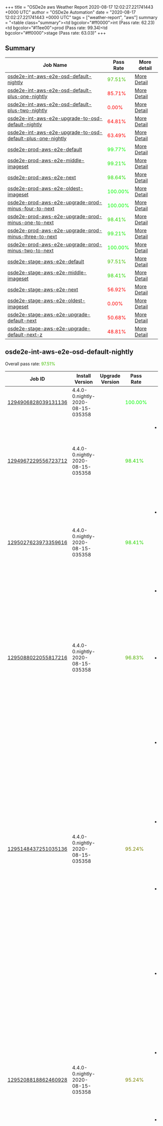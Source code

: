 +++
title = "OSDe2e aws Weather Report 2020-08-17 12:02:27.221741443 +0000 UTC"
author = "OSDe2e Automation"
date = "2020-08-17 12:02:27.221741443 +0000 UTC"
tags = ["weather-report", "aws"]
summary = "<table class=\"summary\"><tr><td bgcolor=\"#ff0000\"></td><td>int (Pass rate: 62.23)</td></tr><tr><td bgcolor=\"#11ee00\"></td><td>prod (Pass rate: 99.34)</td></tr><tr><td bgcolor=\"#ff0000\"></td><td>stage (Pass rate: 63.03)</td></tr></table>"
+++
## Summary

| Job Name | Pass Rate | More detail |
|----------|-----------|-------------|
|[osde2e-int-aws-e2e-osd-default-nightly](https://prow.svc.ci.openshift.org/?job=osde2e-int-aws-e2e-osd-default-nightly)| <span style="color:#40bf00;">97.51%</span>|[More Detail](#osde2e-int-aws-e2e-osd-default-nightly)|
|[osde2e-int-aws-e2e-osd-default-plus-one-nightly](https://prow.svc.ci.openshift.org/?job=osde2e-int-aws-e2e-osd-default-plus-one-nightly)| <span style="color:#ff0000;">85.71%</span>|[More Detail](#osde2e-int-aws-e2e-osd-default-plus-one-nightly)|
|[osde2e-int-aws-e2e-osd-default-plus-two-nightly](https://prow.svc.ci.openshift.org/?job=osde2e-int-aws-e2e-osd-default-plus-two-nightly)| <span style="color:#ff0000;">0.00%</span>|[More Detail](#osde2e-int-aws-e2e-osd-default-plus-two-nightly)|
|[osde2e-int-aws-e2e-upgrade-to-osd-default-nightly](https://prow.svc.ci.openshift.org/?job=osde2e-int-aws-e2e-upgrade-to-osd-default-nightly)| <span style="color:#ff0000;">64.81%</span>|[More Detail](#osde2e-int-aws-e2e-upgrade-to-osd-default-nightly)|
|[osde2e-int-aws-e2e-upgrade-to-osd-default-plus-one-nightly](https://prow.svc.ci.openshift.org/?job=osde2e-int-aws-e2e-upgrade-to-osd-default-plus-one-nightly)| <span style="color:#ff0000;">63.49%</span>|[More Detail](#osde2e-int-aws-e2e-upgrade-to-osd-default-plus-one-nightly)|
|[osde2e-prod-aws-e2e-default](https://prow.svc.ci.openshift.org/?job=osde2e-prod-aws-e2e-default)| <span style="color:#06f900;">99.77%</span>|[More Detail](#osde2e-prod-aws-e2e-default)|
|[osde2e-prod-aws-e2e-middle-imageset](https://prow.svc.ci.openshift.org/?job=osde2e-prod-aws-e2e-middle-imageset)| <span style="color:#15ea00;">99.21%</span>|[More Detail](#osde2e-prod-aws-e2e-middle-imageset)|
|[osde2e-prod-aws-e2e-next](https://prow.svc.ci.openshift.org/?job=osde2e-prod-aws-e2e-next)| <span style="color:#23dc00;">98.64%</span>|[More Detail](#osde2e-prod-aws-e2e-next)|
|[osde2e-prod-aws-e2e-oldest-imageset](https://prow.svc.ci.openshift.org/?job=osde2e-prod-aws-e2e-oldest-imageset)| <span style="color:#01fe00;">100.00%</span>|[More Detail](#osde2e-prod-aws-e2e-oldest-imageset)|
|[osde2e-prod-aws-e2e-upgrade-prod-minus-four-to-next](https://prow.svc.ci.openshift.org/?job=osde2e-prod-aws-e2e-upgrade-prod-minus-four-to-next)| <span style="color:#01fe00;">100.00%</span>|[More Detail](#osde2e-prod-aws-e2e-upgrade-prod-minus-four-to-next)|
|[osde2e-prod-aws-e2e-upgrade-prod-minus-one-to-next](https://prow.svc.ci.openshift.org/?job=osde2e-prod-aws-e2e-upgrade-prod-minus-one-to-next)| <span style="color:#29d600;">98.41%</span>|[More Detail](#osde2e-prod-aws-e2e-upgrade-prod-minus-one-to-next)|
|[osde2e-prod-aws-e2e-upgrade-prod-minus-three-to-next](https://prow.svc.ci.openshift.org/?job=osde2e-prod-aws-e2e-upgrade-prod-minus-three-to-next)| <span style="color:#15ea00;">99.21%</span>|[More Detail](#osde2e-prod-aws-e2e-upgrade-prod-minus-three-to-next)|
|[osde2e-prod-aws-e2e-upgrade-prod-minus-two-to-next](https://prow.svc.ci.openshift.org/?job=osde2e-prod-aws-e2e-upgrade-prod-minus-two-to-next)| <span style="color:#01fe00;">100.00%</span>|[More Detail](#osde2e-prod-aws-e2e-upgrade-prod-minus-two-to-next)|
|[osde2e-stage-aws-e2e-default](https://prow.svc.ci.openshift.org/?job=osde2e-stage-aws-e2e-default)| <span style="color:#40bf00;">97.51%</span>|[More Detail](#osde2e-stage-aws-e2e-default)|
|[osde2e-stage-aws-e2e-middle-imageset](https://prow.svc.ci.openshift.org/?job=osde2e-stage-aws-e2e-middle-imageset)| <span style="color:#29d600;">98.41%</span>|[More Detail](#osde2e-stage-aws-e2e-middle-imageset)|
|[osde2e-stage-aws-e2e-next](https://prow.svc.ci.openshift.org/?job=osde2e-stage-aws-e2e-next)| <span style="color:#ff0000;">56.92%</span>|[More Detail](#osde2e-stage-aws-e2e-next)|
|[osde2e-stage-aws-e2e-oldest-imageset](https://prow.svc.ci.openshift.org/?job=osde2e-stage-aws-e2e-oldest-imageset)| <span style="color:#ff0000;">0.00%</span>|[More Detail](#osde2e-stage-aws-e2e-oldest-imageset)|
|[osde2e-stage-aws-e2e-upgrade-default-next](https://prow.svc.ci.openshift.org/?job=osde2e-stage-aws-e2e-upgrade-default-next)| <span style="color:#ff0000;">50.68%</span>|[More Detail](#osde2e-stage-aws-e2e-upgrade-default-next)|
|[osde2e-stage-aws-e2e-upgrade-default-next-z](https://prow.svc.ci.openshift.org/?job=osde2e-stage-aws-e2e-upgrade-default-next-z)| <span style="color:#ff0000;">48.81%</span>|[More Detail](#osde2e-stage-aws-e2e-upgrade-default-next-z)|



## osde2e-int-aws-e2e-osd-default-nightly

Overall pass rate: <span style="color:#40bf00;">97.51%</span>

| Job ID | Install Version | Upgrade Version | Pass Rate | Failures |
|--------|-----------------|-----------------|-----------|----------|
[1294906828039131136](https://prow.ci.openshift.org/view/gs/origin-ci-test/logs/osde2e-int-aws-e2e-osd-default-nightly/1294906828039131136) | 4.4.0-0.nightly-2020-08-15-035358 |  | <span style="color:#01fe00;">100.00%</span>|
[1294967229556723712](https://prow.ci.openshift.org/view/gs/origin-ci-test/logs/osde2e-int-aws-e2e-osd-default-nightly/1294967229556723712) | 4.4.0-0.nightly-2020-08-15-035358 |  | <span style="color:#29d600;">98.41%</span>|<ul><li>[install] [Suite: operators] [OSD] Splunk Forwarder Operator Operator Upgrade should upgrade from the replaced version</li></ul>
[1295027623973359616](https://prow.ci.openshift.org/view/gs/origin-ci-test/logs/osde2e-int-aws-e2e-osd-default-nightly/1295027623973359616) | 4.4.0-0.nightly-2020-08-15-035358 |  | <span style="color:#29d600;">98.41%</span>|<ul><li>[install] [Suite: operators] [OSD] RBAC Operator Operator Upgrade should upgrade from the replaced version</li></ul>
[1295088022055817216](https://prow.ci.openshift.org/view/gs/origin-ci-test/logs/osde2e-int-aws-e2e-osd-default-nightly/1295088022055817216) | 4.4.0-0.nightly-2020-08-15-035358 |  | <span style="color:#51ae00;">96.83%</span>|<ul><li>[install] [Suite: operators] [OSD] RBAC Operator Operator Upgrade should upgrade from the replaced version</li><li>[install] [Suite: operators] [OSD] Splunk Forwarder Operator Operator Upgrade should upgrade from the replaced version</li></ul>
[1295148437251035136](https://prow.ci.openshift.org/view/gs/origin-ci-test/logs/osde2e-int-aws-e2e-osd-default-nightly/1295148437251035136) | 4.4.0-0.nightly-2020-08-15-035358 |  | <span style="color:#7a8500;">95.24%</span>|<ul><li>[install] [Suite: operators] [OSD] Configure AlertManager Operator Operator Upgrade should upgrade from the replaced version</li><li>[install] [Suite: operators] [OSD] RBAC Operator Operator Upgrade should upgrade from the replaced version</li><li>[install] [Suite: operators] [OSD] Splunk Forwarder Operator Operator Upgrade should upgrade from the replaced version</li></ul>
[1295208818862460928](https://prow.ci.openshift.org/view/gs/origin-ci-test/logs/osde2e-int-aws-e2e-osd-default-nightly/1295208818862460928) | 4.4.0-0.nightly-2020-08-15-035358 |  | <span style="color:#7a8500;">95.24%</span>|<ul><li>[install] [Suite: operators] [OSD] Configure AlertManager Operator Operator Upgrade should upgrade from the replaced version</li><li>[install] [Suite: operators] [OSD] RBAC Operator Operator Upgrade should upgrade from the replaced version</li><li>[install] [Suite: operators] [OSD] Splunk Forwarder Operator Operator Upgrade should upgrade from the replaced version</li></ul>
[1295269219574747136](https://prow.ci.openshift.org/view/gs/origin-ci-test/logs/osde2e-int-aws-e2e-osd-default-nightly/1295269219574747136) | 4.4.0-0.nightly-2020-08-15-035358 |  | <span style="color:#29d600;">98.41%</span>|<ul><li>[install] [Suite: operators] [OSD] Splunk Forwarder Operator Operator Upgrade should upgrade from the replaced version</li></ul>



## osde2e-int-aws-e2e-osd-default-plus-one-nightly

Overall pass rate: <span style="color:#ff0000;">85.71%</span>

| Job ID | Install Version | Upgrade Version | Pass Rate | Failures |
|--------|-----------------|-----------------|-----------|----------|
[1295269220099035136](https://prow.ci.openshift.org/view/gs/origin-ci-test/logs/osde2e-int-aws-e2e-osd-default-plus-one-nightly/1295269220099035136) | 4.5.0-0.nightly-2020-08-15-052753 |  | <span style="color:#01fe00;">100.00%</span>|
[1294906829440028672](https://prow.ci.openshift.org/view/gs/origin-ci-test/logs/osde2e-int-aws-e2e-osd-default-plus-one-nightly/1294906829440028672) | 4.5.0-0.nightly-2020-08-15-052753 |  | <span style="color:#01fe00;">100.00%</span>|
[1294967231247028224](https://prow.ci.openshift.org/view/gs/origin-ci-test/logs/osde2e-int-aws-e2e-osd-default-plus-one-nightly/1294967231247028224) | 4.5.0-0.nightly-2020-08-15-052753 |  | <span style="color:#01fe00;">100.00%</span>|
[1295027624598310912](https://prow.ci.openshift.org/view/gs/origin-ci-test/logs/osde2e-int-aws-e2e-osd-default-plus-one-nightly/1295027624598310912) | 4.5.0-0.nightly-2020-08-15-052753 |  | <span style="color:#01fe00;">100.00%</span>|
[1295088022118731776](https://prow.ci.openshift.org/view/gs/origin-ci-test/logs/osde2e-int-aws-e2e-osd-default-plus-one-nightly/1295088022118731776) | 4.5.0-0.nightly-2020-08-15-052753 |  | <span style="color:#01fe00;">100.00%</span>|
[1295148438932951040](https://prow.ci.openshift.org/view/gs/origin-ci-test/logs/osde2e-int-aws-e2e-osd-default-plus-one-nightly/1295148438932951040) | 4.5.0-0.nightly-2020-08-15-052753 |  | <span style="color:#01fe00;">100.00%</span>|
[1295208818908598272](https://prow.ci.openshift.org/view/gs/origin-ci-test/logs/osde2e-int-aws-e2e-osd-default-plus-one-nightly/1295208818908598272) | 4.5.0-0.nightly-2020-08-15-052753 |  | <span style="color:#ff0000;">0.00%</span>|<ul><li>[install] BeforeSuite</li></ul>



## osde2e-int-aws-e2e-osd-default-plus-two-nightly

Overall pass rate: <span style="color:#ff0000;">0.00%</span>

| Job ID | Install Version | Upgrade Version | Pass Rate | Failures |
|--------|-----------------|-----------------|-----------|----------|
[1295027626250866688](https://prow.ci.openshift.org/view/gs/origin-ci-test/logs/osde2e-int-aws-e2e-osd-default-plus-two-nightly/1295027626250866688) | 4.6.0-0.nightly-2020-08-16-072105 |  | <span style="color:#ff0000;">0.00%</span>|<ul><li>[install] BeforeSuite</li></ul>
[1295088022164869120](https://prow.ci.openshift.org/view/gs/origin-ci-test/logs/osde2e-int-aws-e2e-osd-default-plus-two-nightly/1295088022164869120) | 4.6.0-0.nightly-2020-08-16-072105 |  | <span style="color:#ff0000;">0.00%</span>|<ul><li>[install] BeforeSuite</li></ul>
[1295148440606478336](https://prow.ci.openshift.org/view/gs/origin-ci-test/logs/osde2e-int-aws-e2e-osd-default-plus-two-nightly/1295148440606478336) | 4.6.0-0.nightly-2020-08-16-072105 |  | <span style="color:#ff0000;">0.00%</span>|<ul><li>[install] BeforeSuite</li></ul>
[1295208818967318528](https://prow.ci.openshift.org/view/gs/origin-ci-test/logs/osde2e-int-aws-e2e-osd-default-plus-two-nightly/1295208818967318528) | 4.6.0-0.nightly-2020-08-16-072105 |  | <span style="color:#ff0000;">0.00%</span>|<ul><li>[install] BeforeSuite</li></ul>
[1295269221776756736](https://prow.ci.openshift.org/view/gs/origin-ci-test/logs/osde2e-int-aws-e2e-osd-default-plus-two-nightly/1295269221776756736) | 4.6.0-0.nightly-2020-08-16-072105 |  | <span style="color:#ff0000;">0.00%</span>|<ul><li>[install] BeforeSuite</li></ul>
[1294906831117750272](https://prow.ci.openshift.org/view/gs/origin-ci-test/logs/osde2e-int-aws-e2e-osd-default-plus-two-nightly/1294906831117750272) | 4.6.0-0.nightly-2020-08-15-194047 |  | <span style="color:#ff0000;">0.00%</span>|<ul><li>[install] BeforeSuite</li></ul>
[1294967232916361216](https://prow.ci.openshift.org/view/gs/origin-ci-test/logs/osde2e-int-aws-e2e-osd-default-plus-two-nightly/1294967232916361216) | 4.6.0-0.nightly-2020-08-16-072105 |  | <span style="color:#ff0000;">0.00%</span>|<ul><li>[install] BeforeSuite</li></ul>



## osde2e-int-aws-e2e-upgrade-to-osd-default-nightly

Overall pass rate: <span style="color:#ff0000;">64.81%</span>

| Job ID | Install Version | Upgrade Version | Pass Rate | Failures |
|--------|-----------------|-----------------|-----------|----------|
[1295148438089895936](https://prow.ci.openshift.org/view/gs/origin-ci-test/logs/osde2e-int-aws-e2e-upgrade-to-osd-default-nightly/1295148438089895936) | 4.4.11 | 4.4.0-0.nightly-2020-08-15-035358 | <span style="color:#ff0000;">48.41%</span>|<ul><li>[Log Metrics] host-dns-lookup</li><li>[install] [Suite: e2e] Routes should be functioning for Console</li><li>[install] [Suite: e2e] Routes should be functioning for oauth</li><li>[Log Metrics] host-dns-lookup</li><li>[upgrade] BeforeSuite</li></ul>
[1295208818883432448](https://prow.ci.openshift.org/view/gs/origin-ci-test/logs/osde2e-int-aws-e2e-upgrade-to-osd-default-nightly/1295208818883432448) | 4.4.11 | 4.4.0-0.nightly-2020-08-15-035358 | <span style="color:#ff0000;">48.41%</span>|<ul><li>[install] [Suite: operators] [OSD] RBAC Operator Operator Upgrade should upgrade from the replaced version</li><li>[install] [Suite: operators] [OSD] Splunk Forwarder Operator Operator Upgrade should upgrade from the replaced version</li><li>[upgrade] BeforeSuite</li></ul>
[1295269219599912960](https://prow.ci.openshift.org/view/gs/origin-ci-test/logs/osde2e-int-aws-e2e-upgrade-to-osd-default-nightly/1295269219599912960) | 4.4.11 | 4.4.0-0.nightly-2020-08-15-035358 | <span style="color:#ff0000;">46.83%</span>|<ul><li>[install] [Suite: e2e] ImageStreams should exist in the cluster</li><li>[install] [Suite: operators] [OSD] Configure AlertManager Operator Operator Upgrade should upgrade from the replaced version</li><li>[install] [Suite: operators] [OSD] RBAC Operator Operator Upgrade should upgrade from the replaced version</li><li>[install] [Suite: operators] [OSD] Splunk Forwarder Operator Operator Upgrade should upgrade from the replaced version</li><li>[upgrade] BeforeSuite</li></ul>
[1294906828592779264](https://prow.ci.openshift.org/view/gs/origin-ci-test/logs/osde2e-int-aws-e2e-upgrade-to-osd-default-nightly/1294906828592779264) | 4.4.11 | 4.4.0-0.nightly-2020-08-15-035358 | <span style="color:#ff0000;">48.41%</span>|<ul><li>[install] [Suite: operators] [OSD] RBAC Operator Operator Upgrade should upgrade from the replaced version</li><li>[install] [Suite: operators] [OSD] Splunk Forwarder Operator Operator Upgrade should upgrade from the replaced version</li><li>[upgrade] BeforeSuite</li></ul>
[1295027623998525440](https://prow.ci.openshift.org/view/gs/origin-ci-test/logs/osde2e-int-aws-e2e-upgrade-to-osd-default-nightly/1295027623998525440) | 4.4.11 | 4.4.0-0.nightly-2020-08-15-035358 | <span style="color:#15ea00;">99.21%</span>|<ul><li>[upgrade] [Suite: operators] [OSD] Splunk Forwarder Operator Operator Upgrade should upgrade from the replaced version</li></ul>
[1295088022080983040](https://prow.ci.openshift.org/view/gs/origin-ci-test/logs/osde2e-int-aws-e2e-upgrade-to-osd-default-nightly/1295088022080983040) | 4.4.11 | 4.4.0-0.nightly-2020-08-15-035358 | <span style="color:#3dc200;">97.62%</span>|<ul><li>[upgrade] [Suite: operators] [OSD] Configure AlertManager Operator Operator Upgrade should upgrade from the replaced version</li><li>[upgrade] [Suite: operators] [OSD] RBAC Operator Operator Upgrade should upgrade from the replaced version</li><li>[upgrade] [Suite: operators] [OSD] Splunk Forwarder Operator Operator Upgrade should upgrade from the replaced version</li></ul>



## osde2e-int-aws-e2e-upgrade-to-osd-default-plus-one-nightly

Overall pass rate: <span style="color:#ff0000;">63.49%</span>

| Job ID | Install Version | Upgrade Version | Pass Rate | Failures |
|--------|-----------------|-----------------|-----------|----------|
[1295088022139703296](https://prow.ci.openshift.org/view/gs/origin-ci-test/logs/osde2e-int-aws-e2e-upgrade-to-osd-default-plus-one-nightly/1295088022139703296) | 4.4.11 | 4.5.0-0.nightly-2020-08-15-052753 | <span style="color:#ff0000;">48.41%</span>|<ul><li>[install] [Suite: operators] [OSD] RBAC Operator Operator Upgrade should upgrade from the replaced version</li><li>[install] [Suite: operators] [OSD] Splunk Forwarder Operator Operator Upgrade should upgrade from the replaced version</li><li>[upgrade] BeforeSuite</li></ul>
[1295148439767617536](https://prow.ci.openshift.org/view/gs/origin-ci-test/logs/osde2e-int-aws-e2e-upgrade-to-osd-default-plus-one-nightly/1295148439767617536) | 4.4.11 | 4.5.0-0.nightly-2020-08-15-052753 | <span style="color:#ff0000;">49.21%</span>|<ul><li>[install] [Suite: operators] [OSD] Configure AlertManager Operator Operator Upgrade should upgrade from the replaced version</li><li>[upgrade] BeforeSuite</li></ul>
[1295208818937958400](https://prow.ci.openshift.org/view/gs/origin-ci-test/logs/osde2e-int-aws-e2e-upgrade-to-osd-default-plus-one-nightly/1295208818937958400) | 4.4.11 | 4.5.0-0.nightly-2020-08-15-052753 | <span style="color:#01fe00;">100.00%</span>|
[1295269220937895936](https://prow.ci.openshift.org/view/gs/origin-ci-test/logs/osde2e-int-aws-e2e-upgrade-to-osd-default-plus-one-nightly/1295269220937895936) | 4.4.11 | 4.5.0-0.nightly-2020-08-15-052753 | <span style="color:#ff0000;">49.21%</span>|<ul><li>[install] [Suite: operators] [OSD] Splunk Forwarder Operator Operator Upgrade should upgrade from the replaced version</li><li>[upgrade] BeforeSuite</li></ul>
[1294906830278889472](https://prow.ci.openshift.org/view/gs/origin-ci-test/logs/osde2e-int-aws-e2e-upgrade-to-osd-default-plus-one-nightly/1294906830278889472) | 4.4.11 | 4.5.0-0.nightly-2020-08-15-052753 | <span style="color:#ff0000;">48.41%</span>|<ul><li>[install] [Suite: e2e] Cluster state should have no alerts</li><li>[install] [Suite: operators] [OSD] Splunk Forwarder Operator Operator Upgrade should upgrade from the replaced version</li><li>[upgrade] BeforeSuite</li></ul>
[1294967232077500416](https://prow.ci.openshift.org/view/gs/origin-ci-test/logs/osde2e-int-aws-e2e-upgrade-to-osd-default-plus-one-nightly/1294967232077500416) | 4.4.11 | 4.5.0-0.nightly-2020-08-15-052753 | <span style="color:#01fe00;">100.00%</span>|
[1295027625412005888](https://prow.ci.openshift.org/view/gs/origin-ci-test/logs/osde2e-int-aws-e2e-upgrade-to-osd-default-plus-one-nightly/1295027625412005888) | 4.4.11 | 4.5.0-0.nightly-2020-08-15-052753 | <span style="color:#ff0000;">49.21%</span>|<ul><li>[install] [Suite: operators] [OSD] Splunk Forwarder Operator Operator Upgrade should upgrade from the replaced version</li><li>[upgrade] BeforeSuite</li></ul>



## osde2e-prod-aws-e2e-default

Overall pass rate: <span style="color:#06f900;">99.77%</span>

| Job ID | Install Version | Upgrade Version | Pass Rate | Failures |
|--------|-----------------|-----------------|-----------|----------|
[1294967233755222016](https://prow.ci.openshift.org/view/gs/origin-ci-test/logs/osde2e-prod-aws-e2e-default/1294967233755222016) | 4.4.11 |  | <span style="color:#01fe00;">100.00%</span>|
[1295027627085533184](https://prow.ci.openshift.org/view/gs/origin-ci-test/logs/osde2e-prod-aws-e2e-default/1295027627085533184) | 4.4.11 |  | <span style="color:#01fe00;">100.00%</span>|
[1295088022185840640](https://prow.ci.openshift.org/view/gs/origin-ci-test/logs/osde2e-prod-aws-e2e-default/1295088022185840640) | 4.4.11 |  | <span style="color:#01fe00;">100.00%</span>|
[1295148441449533440](https://prow.ci.openshift.org/view/gs/origin-ci-test/logs/osde2e-prod-aws-e2e-default/1295148441449533440) | 4.4.11 |  | <span style="color:#01fe00;">100.00%</span>|
[1295208818992484352](https://prow.ci.openshift.org/view/gs/origin-ci-test/logs/osde2e-prod-aws-e2e-default/1295208818992484352) | 4.4.11 |  | <span style="color:#01fe00;">100.00%</span>|
[1295269223450284032](https://prow.ci.openshift.org/view/gs/origin-ci-test/logs/osde2e-prod-aws-e2e-default/1295269223450284032) | 4.4.11 |  | <span style="color:#01fe00;">100.00%</span>|
[1294906833613361152](https://prow.ci.openshift.org/view/gs/origin-ci-test/logs/osde2e-prod-aws-e2e-default/1294906833613361152) | 4.4.11 |  | <span style="color:#29d600;">98.41%</span>|<ul><li>[install] [Suite: e2e] Pods should be Running or Succeeded</li></ul>



## osde2e-prod-aws-e2e-middle-imageset

Overall pass rate: <span style="color:#15ea00;">99.21%</span>

| Job ID | Install Version | Upgrade Version | Pass Rate | Failures |
|--------|-----------------|-----------------|-----------|----------|
[1294604845180784640](https://prow.ci.openshift.org/view/gs/origin-ci-test/logs/osde2e-prod-aws-e2e-middle-imageset/1294604845180784640) | 4.3.19 |  | <span style="color:#29d600;">98.41%</span>|<ul><li>[install] [Suite: e2e] Cluster state should have no alerts</li></ul>
[1294967235424555008](https://prow.ci.openshift.org/view/gs/origin-ci-test/logs/osde2e-prod-aws-e2e-middle-imageset/1294967235424555008) | 4.3.19 |  | <span style="color:#01fe00;">100.00%</span>|



## osde2e-prod-aws-e2e-next

Overall pass rate: <span style="color:#23dc00;">98.64%</span>

| Job ID | Install Version | Upgrade Version | Pass Rate | Failures |
|--------|-----------------|-----------------|-----------|----------|
[1295027628763254784](https://prow.ci.openshift.org/view/gs/origin-ci-test/logs/osde2e-prod-aws-e2e-next/1295027628763254784) | 4.4.11 |  | <span style="color:#29d600;">98.41%</span>|<ul><li>[install] [Suite: operators] [OSD] RBAC Operator Operator Upgrade should upgrade from the replaced version</li></ul>
[1295088024366878720](https://prow.ci.openshift.org/view/gs/origin-ci-test/logs/osde2e-prod-aws-e2e-next/1295088024366878720) | 4.4.11 |  | <span style="color:#7a8500;">95.24%</span>|<ul><li>[install] [Suite: e2e] Cluster state should have no alerts</li><li>[install] [Suite: e2e] Pods should be Running or Succeeded</li><li>[install] [Suite: e2e] Pods should not be Failed</li></ul>
[1295148443123060736](https://prow.ci.openshift.org/view/gs/origin-ci-test/logs/osde2e-prod-aws-e2e-next/1295148443123060736) | 4.4.11 |  | <span style="color:#01fe00;">100.00%</span>|
[1295208820376604672](https://prow.ci.openshift.org/view/gs/origin-ci-test/logs/osde2e-prod-aws-e2e-next/1295208820376604672) | 4.4.11 |  | <span style="color:#01fe00;">100.00%</span>|
[1295269225132199936](https://prow.ci.openshift.org/view/gs/origin-ci-test/logs/osde2e-prod-aws-e2e-next/1295269225132199936) | 4.4.11 |  | <span style="color:#51ae00;">96.83%</span>|<ul><li>[install] [Suite: e2e] Workload (guestbook) should get created in the cluster</li><li>[install] [Suite: e2e] Workload (redmine) should get created in the cluster</li></ul>
[1294906835249139712](https://prow.ci.openshift.org/view/gs/origin-ci-test/logs/osde2e-prod-aws-e2e-next/1294906835249139712) | 4.4.11 |  | <span style="color:#01fe00;">100.00%</span>|
[1294967236263415808](https://prow.ci.openshift.org/view/gs/origin-ci-test/logs/osde2e-prod-aws-e2e-next/1294967236263415808) | 4.4.11 |  | <span style="color:#01fe00;">100.00%</span>|



## osde2e-prod-aws-e2e-oldest-imageset

Overall pass rate: <span style="color:#01fe00;">100.00%</span>

| Job ID | Install Version | Upgrade Version | Pass Rate | Failures |
|--------|-----------------|-----------------|-----------|----------|
[1294967237102276608](https://prow.ci.openshift.org/view/gs/origin-ci-test/logs/osde2e-prod-aws-e2e-oldest-imageset/1294967237102276608) | 4.3.0 |  | <span style="color:#01fe00;">100.00%</span>|
[1294604846871089152](https://prow.ci.openshift.org/view/gs/origin-ci-test/logs/osde2e-prod-aws-e2e-oldest-imageset/1294604846871089152) | 4.3.0 |  | <span style="color:#01fe00;">100.00%</span>|



## osde2e-prod-aws-e2e-upgrade-prod-minus-four-to-next

Overall pass rate: <span style="color:#01fe00;">100.00%</span>

| Job ID | Install Version | Upgrade Version | Pass Rate | Failures |
|--------|-----------------|-----------------|-----------|----------|
[1294997425244606464](https://prow.ci.openshift.org/view/gs/origin-ci-test/logs/osde2e-prod-aws-e2e-upgrade-prod-minus-four-to-next/1294997425244606464) | 4.3.0 | 4.3.18 | <span style="color:#01fe00;">100.00%</span>|



## osde2e-prod-aws-e2e-upgrade-prod-minus-one-to-next

Overall pass rate: <span style="color:#29d600;">98.41%</span>

| Job ID | Install Version | Upgrade Version | Pass Rate | Failures |
|--------|-----------------|-----------------|-----------|----------|
[1295178620876099584](https://prow.ci.openshift.org/view/gs/origin-ci-test/logs/osde2e-prod-aws-e2e-upgrade-prod-minus-one-to-next/1295178620876099584) | 4.3.25 | 4.4.11 | <span style="color:#29d600;">98.41%</span>|<ul><li>[upgrade] [Suite: e2e] Cluster state should have no alerts</li><li>[upgrade] [Suite: operators] [OSD] Configure AlertManager Operator Operator Upgrade should upgrade from the replaced version</li></ul>



## osde2e-prod-aws-e2e-upgrade-prod-minus-three-to-next

Overall pass rate: <span style="color:#15ea00;">99.21%</span>

| Job ID | Install Version | Upgrade Version | Pass Rate | Failures |
|--------|-----------------|-----------------|-----------|----------|
[1294937028789538816](https://prow.ci.openshift.org/view/gs/origin-ci-test/logs/osde2e-prod-aws-e2e-upgrade-prod-minus-three-to-next/1294937028789538816) | 4.3.18 | 4.3.25 | <span style="color:#15ea00;">99.21%</span>|<ul><li>[upgrade] [Suite: operators] [OSD] RBAC Operator Operator Upgrade should upgrade from the replaced version</li></ul>



## osde2e-prod-aws-e2e-upgrade-prod-minus-two-to-next

Overall pass rate: <span style="color:#01fe00;">100.00%</span>

| Job ID | Install Version | Upgrade Version | Pass Rate | Failures |
|--------|-----------------|-----------------|-----------|----------|
[1294876630577057792](https://prow.ci.openshift.org/view/gs/origin-ci-test/logs/osde2e-prod-aws-e2e-upgrade-prod-minus-two-to-next/1294876630577057792) | 4.3.19 | 4.3.25 | <span style="color:#01fe00;">100.00%</span>|
[1295239021898764288](https://prow.ci.openshift.org/view/gs/origin-ci-test/logs/osde2e-prod-aws-e2e-upgrade-prod-minus-two-to-next/1295239021898764288) | 4.3.19 | 4.3.25 | <span style="color:#01fe00;">100.00%</span>|



## osde2e-stage-aws-e2e-default

Overall pass rate: <span style="color:#40bf00;">97.51%</span>

| Job ID | Install Version | Upgrade Version | Pass Rate | Failures |
|--------|-----------------|-----------------|-----------|----------|
[1294906836935249920](https://prow.ci.openshift.org/view/gs/origin-ci-test/logs/osde2e-stage-aws-e2e-default/1294906836935249920) | 4.4.11 |  | <span style="color:#29d600;">98.41%</span>|<ul><li>[install] [Suite: operators] [OSD] Splunk Forwarder Operator Operator Upgrade should upgrade from the replaced version</li></ul>
[1294967237941137408](https://prow.ci.openshift.org/view/gs/origin-ci-test/logs/osde2e-stage-aws-e2e-default/1294967237941137408) | 4.4.11 |  | <span style="color:#01fe00;">100.00%</span>|
[1295027629610504192](https://prow.ci.openshift.org/view/gs/origin-ci-test/logs/osde2e-stage-aws-e2e-default/1295027629610504192) | 4.4.11 |  | <span style="color:#51ae00;">96.83%</span>|<ul><li>[install] [Suite: operators] [OSD] RBAC Operator Operator Upgrade should upgrade from the replaced version</li><li>[install] [Suite: operators] [OSD] Splunk Forwarder Operator Operator Upgrade should upgrade from the replaced version</li></ul>
[1295088025201545216](https://prow.ci.openshift.org/view/gs/origin-ci-test/logs/osde2e-stage-aws-e2e-default/1295088025201545216) | 4.4.11 |  | <span style="color:#51ae00;">96.83%</span>|<ul><li>[install] [Suite: e2e] [OSD] namespace validating webhook namespace validating webhook Non-privileged users can manage all non-privileged namespaces</li><li>[install] [Suite: operators] [OSD] Splunk Forwarder Operator Operator Upgrade should upgrade from the replaced version</li></ul>
[1295148443966115840](https://prow.ci.openshift.org/view/gs/origin-ci-test/logs/osde2e-stage-aws-e2e-default/1295148443966115840) | 4.4.11 |  | <span style="color:#29d600;">98.41%</span>|<ul><li>[install] [Suite: operators] [OSD] RBAC Operator Operator Upgrade should upgrade from the replaced version</li></ul>
[1295208821232242688](https://prow.ci.openshift.org/view/gs/origin-ci-test/logs/osde2e-stage-aws-e2e-default/1295208821232242688) | 4.4.11 |  | <span style="color:#cb3400;">92.06%</span>|<ul><li>[Log Metrics] host-dns-lookup</li><li>[install] [Suite: e2e] Routes should be functioning for Console</li><li>[install] [Suite: e2e] Routes should be functioning for oauth</li><li>[install] [Suite: operators] [OSD] Configure AlertManager Operator Operator Upgrade should upgrade from the replaced version</li><li>[install] [Suite: operators] [OSD] Splunk Forwarder Operator Operator Upgrade should upgrade from the replaced version</li><li>[install] [Suite: service-definition] [OSD] DaemonSets DaemonSets are not allowed empty node-label daemonset should get created</li></ul>
[1295269227535536128](https://prow.ci.openshift.org/view/gs/origin-ci-test/logs/osde2e-stage-aws-e2e-default/1295269227535536128) | 4.4.11 |  | <span style="color:#01fe00;">100.00%</span>|



## osde2e-stage-aws-e2e-middle-imageset

Overall pass rate: <span style="color:#29d600;">98.41%</span>

| Job ID | Install Version | Upgrade Version | Pass Rate | Failures |
|--------|-----------------|-----------------|-----------|----------|
[1294604850209755136](https://prow.ci.openshift.org/view/gs/origin-ci-test/logs/osde2e-stage-aws-e2e-middle-imageset/1294604850209755136) | 4.4.13 |  | <span style="color:#29d600;">98.41%</span>|<ul><li>[install] [Suite: operators] [OSD] Splunk Forwarder Operator Operator Upgrade should upgrade from the replaced version</li></ul>
[1294967241103642624](https://prow.ci.openshift.org/view/gs/origin-ci-test/logs/osde2e-stage-aws-e2e-middle-imageset/1294967241103642624) | 4.4.13 |  | <span style="color:#29d600;">98.41%</span>|<ul><li>[install] [Suite: operators] [OSD] Configure AlertManager Operator Operator Upgrade should upgrade from the replaced version</li></ul>



## osde2e-stage-aws-e2e-next

Overall pass rate: <span style="color:#ff0000;">56.92%</span>

| Job ID | Install Version | Upgrade Version | Pass Rate | Failures |
|--------|-----------------|-----------------|-----------|----------|
[1295269230047924224](https://prow.ci.openshift.org/view/gs/origin-ci-test/logs/osde2e-stage-aws-e2e-next/1295269230047924224) | 4.5.6 |  | <span style="color:#ff0000;">0.00%</span>|<ul><li>[install] BeforeSuite</li></ul>
[1294906839451832320](https://prow.ci.openshift.org/view/gs/origin-ci-test/logs/osde2e-stage-aws-e2e-next/1294906839451832320) | 4.5.6 |  | <span style="color:#ff0000;">0.00%</span>|<ul><li>[install] BeforeSuite</li></ul>
[1294967241942503424](https://prow.ci.openshift.org/view/gs/origin-ci-test/logs/osde2e-stage-aws-e2e-next/1294967241942503424) | 4.5.6 |  | <span style="color:#01fe00;">100.00%</span>|
[1295027632122892288](https://prow.ci.openshift.org/view/gs/origin-ci-test/logs/osde2e-stage-aws-e2e-next/1295027632122892288) | 4.5.6 |  | <span style="color:#ff0000;">0.00%</span>|<ul><li>[install] BeforeSuite</li></ul>
[1295088027722321920](https://prow.ci.openshift.org/view/gs/origin-ci-test/logs/osde2e-stage-aws-e2e-next/1295088027722321920) | 4.5.6 |  | <span style="color:#01fe00;">100.00%</span>|
[1295148446482698240](https://prow.ci.openshift.org/view/gs/origin-ci-test/logs/osde2e-stage-aws-e2e-next/1295148446482698240) | 4.5.6 |  | <span style="color:#01fe00;">100.00%</span>|
[1295208823744630784](https://prow.ci.openshift.org/view/gs/origin-ci-test/logs/osde2e-stage-aws-e2e-next/1295208823744630784) | 4.5.6 |  | <span style="color:#29d600;">98.41%</span>|<ul><li>[install] [Suite: e2e] [OSD] namespace validating webhook namespace validating webhook Non-privileged users can manage all non-privileged namespaces</li></ul>



## osde2e-stage-aws-e2e-oldest-imageset

Overall pass rate: <span style="color:#ff0000;">0.00%</span>

| Job ID | Install Version | Upgrade Version | Pass Rate | Failures |
|--------|-----------------|-----------------|-----------|----------|
[1294967242781364224](https://prow.ci.openshift.org/view/gs/origin-ci-test/logs/osde2e-stage-aws-e2e-oldest-imageset/1294967242781364224) | 4.1.38 |  | <span style="color:#ff0000;">0.00%</span>|<ul><li>[install] BeforeSuite</li></ul>
[1294604852587925504](https://prow.ci.openshift.org/view/gs/origin-ci-test/logs/osde2e-stage-aws-e2e-oldest-imageset/1294604852587925504) | 4.1.38 |  | <span style="color:#ff0000;">0.00%</span>|<ul><li>[install] BeforeSuite</li></ul>



## osde2e-stage-aws-e2e-upgrade-default-next

Overall pass rate: <span style="color:#ff0000;">50.68%</span>

| Job ID | Install Version | Upgrade Version | Pass Rate | Failures |
|--------|-----------------|-----------------|-----------|----------|
[1295208822901575680](https://prow.ci.openshift.org/view/gs/origin-ci-test/logs/osde2e-stage-aws-e2e-upgrade-default-next/1295208822901575680) | 4.4.11 | 4.4.16 | <span style="color:#ff0000;">48.41%</span>|<ul><li>[install] [Suite: operators] [OSD] RBAC Operator Operator Upgrade should upgrade from the replaced version</li><li>[install] [Suite: operators] [OSD] Splunk Forwarder Operator Operator Upgrade should upgrade from the replaced version</li><li>[upgrade] BeforeSuite</li></ul>
[1295269229221646336](https://prow.ci.openshift.org/view/gs/origin-ci-test/logs/osde2e-stage-aws-e2e-upgrade-default-next/1295269229221646336) | 4.4.11 | 4.4.16 | <span style="color:#ff0000;">49.21%</span>|<ul><li>[install] [Suite: operators] [OSD] Splunk Forwarder Operator Operator Upgrade should upgrade from the replaced version</li><li>[upgrade] BeforeSuite</li></ul>
[1294906838617165824](https://prow.ci.openshift.org/view/gs/origin-ci-test/logs/osde2e-stage-aws-e2e-upgrade-default-next/1294906838617165824) | 4.4.11 | 4.4.16 | <span style="color:#ff0000;">46.83%</span>|<ul><li>[Log Metrics] host-dns-lookup</li><li>[install] [Suite: e2e] Routes should be functioning for Console</li><li>[install] [Suite: e2e] Routes should be functioning for oauth</li><li>[install] [Suite: operators] [OSD] RBAC Operator Operator Upgrade should upgrade from the replaced version</li><li>[install] [Suite: operators] [OSD] Splunk Forwarder Operator Operator Upgrade should upgrade from the replaced version</li><li>[Log Metrics] host-dns-lookup</li><li>[upgrade] BeforeSuite</li></ul>
[1294967239618859008](https://prow.ci.openshift.org/view/gs/origin-ci-test/logs/osde2e-stage-aws-e2e-upgrade-default-next/1294967239618859008) | 4.4.11 | 4.4.16 | <span style="color:#ff0000;">46.83%</span>|<ul><li>[Log Metrics] host-dns-lookup</li><li>[install] [Suite: e2e] Cluster state should have no alerts</li><li>[install] [Suite: e2e] Routes should be functioning for Console</li><li>[install] [Suite: e2e] Routes should be functioning for oauth</li><li>[install] [Suite: operators] [OSD] Splunk Forwarder Operator Operator Upgrade should upgrade from the replaced version</li><li>[Log Metrics] host-dns-lookup</li><li>[upgrade] BeforeSuite</li></ul>
[1295027631279837184](https://prow.ci.openshift.org/view/gs/origin-ci-test/logs/osde2e-stage-aws-e2e-upgrade-default-next/1295027631279837184) | 4.4.11 | 4.4.16 | <span style="color:#ff0000;">69.84%</span>|<ul><li>[Log Metrics] host-dns-lookup</li><li>[upgrade] [Suite: app-builds] OpenShift Application Build E2E should get created in the cluster</li><li>[upgrade] [Suite: e2e] Cluster state should have no alerts</li><li>[upgrade] [Suite: e2e] Cluster state should include Prometheus data</li><li>[upgrade] [Suite: e2e] ImageStreams should exist in the cluster</li><li>[upgrade] [Suite: e2e] MachineHealthChecks should exist</li><li>[upgrade] [Suite: e2e] MachineHealthChecks should replace unhealthy nodes</li><li>[upgrade] [Suite: e2e] Pods should be Running or Succeeded</li><li>[upgrade] [Suite: e2e] Pods should not be Failed</li><li>[upgrade] [Suite: e2e] Storage should be able to be expanded</li><li>[upgrade] [Suite: e2e] Validation Webhook should exist and be running in the cluster</li><li>[upgrade] [Suite: e2e] Workload (guestbook) should get created in the cluster</li><li>[upgrade] [Suite: e2e] Workload (redmine) should get created in the cluster</li><li>[upgrade] [Suite: e2e] [OSD] Prometheus Exporters should exist and be running in the cluster</li><li>[upgrade] [Suite: e2e] [OSD] namespace validating webhook namespace validating webhook Members of SRE groups can manage all namespaces</li><li>[upgrade] [Suite: e2e] [OSD] namespace validating webhook namespace validating webhook Non-privileged users can manage all non-privileged namespaces</li><li>[upgrade] [Suite: e2e] [OSD] namespace validating webhook namespace validating webhook Non-privileged users cannot manage privileged namespaces</li><li>[upgrade] [Suite: e2e] [OSD] namespace validating webhook namespace validating webhook Privileged users can manage all namespaces</li><li>[upgrade] [Suite: e2e] [OSD] namespace validating webhook namespace validating webhook dedicated admins cannot manage privileged namespaces</li><li>[upgrade] [Suite: operators] [OSD] Configure AlertManager Operator Operator Upgrade should upgrade from the replaced version</li><li>[upgrade] [Suite: operators] [OSD] Configure AlertManager Operator clusterRoleBindings should exist</li><li>[upgrade] [Suite: operators] [OSD] Configure AlertManager Operator clusterServiceVersion should exist</li><li>[upgrade] [Suite: operators] [OSD] Configure AlertManager Operator configmaps should exist</li><li>[upgrade] [Suite: operators] [OSD] Configure AlertManager Operator deployment should exist</li><li>[upgrade] [Suite: operators] [OSD] Configure AlertManager Operator deployment should have all desired replicas ready</li><li>[upgrade] [Suite: operators] [OSD] Configure AlertManager Operator roleBindings should exist</li><li>[upgrade] [Suite: operators] [OSD] Configure AlertManager Operator roles should exist</li><li>[upgrade] [Suite: operators] [OSD] Managed Velero Operator configmaps should exist</li><li>[upgrade] [Suite: operators] [OSD] Managed Velero Operator deployment should exist</li><li>[upgrade] [Suite: operators] [OSD] Managed Velero Operator deployment should have all desired replicas ready</li><li>[upgrade] [Suite: operators] [OSD] Managed Velero Operator roleBindings should exist</li><li>[upgrade] [Suite: operators] [OSD] Managed Velero Operator roles should exist</li><li>[upgrade] [Suite: operators] [OSD] Managed Velero Operator velero backups should be complete</li><li>[upgrade] [Suite: operators] [OSD] Prune jobs pruner jobs should works builds-pruner should run successfully</li><li>[upgrade] [Suite: operators] [OSD] Prune jobs pruner jobs should works deployments-pruner should run successfully</li><li>[upgrade] [Suite: operators] [OSD] Prune jobs pruner jobs should works image-pruner should run successfully</li><li>[upgrade] [Suite: operators] [OSD] RBAC Operator Operator Upgrade should upgrade from the replaced version</li><li>[upgrade] [Suite: operators] [OSD] Splunk Forwarder Operator Operator Upgrade should upgrade from the replaced version</li><li>[upgrade] [Suite: service-definition] [OSD] NodeLabels Modifying nodeLabels is not allowed node-label cannot be added</li></ul>
[1295088026879266816](https://prow.ci.openshift.org/view/gs/origin-ci-test/logs/osde2e-stage-aws-e2e-upgrade-default-next/1295088026879266816) | 4.4.11 | 4.4.16 | <span style="color:#ff0000;">46.03%</span>|<ul><li>[Log Metrics] host-dns-lookup</li><li>[install] [Suite: e2e] Routes should be functioning for Console</li><li>[install] [Suite: e2e] Routes should be functioning for oauth</li><li>[install] [Suite: operators] [OSD] Splunk Forwarder Operator Operator Upgrade should upgrade from the replaced version</li><li>[install] [Suite: service-definition] [OSD] user validating webhook user validating webhook dedicated admins cannot manage redhat user identity</li><li>[install] [Suite: service-definition] [OSD] user validating webhook user validating webhook dedicated admins cannot manage redhat users</li><li>[Log Metrics] host-dns-lookup</li><li>[upgrade] BeforeSuite</li></ul>
[1295148445652226048](https://prow.ci.openshift.org/view/gs/origin-ci-test/logs/osde2e-stage-aws-e2e-upgrade-default-next/1295148445652226048) | 4.4.11 | 4.4.16 | <span style="color:#ff0000;">47.62%</span>|<ul><li>[install] [Suite: e2e] Cluster state should have no alerts</li><li>[install] [Suite: operators] [OSD] RBAC Operator Operator Upgrade should upgrade from the replaced version</li><li>[install] [Suite: operators] [OSD] Splunk Forwarder Operator Operator Upgrade should upgrade from the replaced version</li><li>[upgrade] BeforeSuite</li></ul>



## osde2e-stage-aws-e2e-upgrade-default-next-z

Overall pass rate: <span style="color:#ff0000;">48.81%</span>

| Job ID | Install Version | Upgrade Version | Pass Rate | Failures |
|--------|-----------------|-----------------|-----------|----------|
[1294906837774110720](https://prow.ci.openshift.org/view/gs/origin-ci-test/logs/osde2e-stage-aws-e2e-upgrade-default-next-z/1294906837774110720) | 4.4.11 | 4.4.16 | <span style="color:#ff0000;">49.21%</span>|<ul><li>[install] [Suite: operators] [OSD] Splunk Forwarder Operator Operator Upgrade should upgrade from the replaced version</li><li>[upgrade] BeforeSuite</li></ul>
[1294967238779998208](https://prow.ci.openshift.org/view/gs/origin-ci-test/logs/osde2e-stage-aws-e2e-upgrade-default-next-z/1294967238779998208) | 4.4.11 | 4.4.16 | <span style="color:#ff0000;">48.41%</span>|<ul><li>[install] [Suite: operators] [OSD] Configure AlertManager Operator Operator Upgrade should upgrade from the replaced version</li><li>[install] [Suite: operators] [OSD] Splunk Forwarder Operator Operator Upgrade should upgrade from the replaced version</li><li>[upgrade] BeforeSuite</li></ul>
[1295148444800782336](https://prow.ci.openshift.org/view/gs/origin-ci-test/logs/osde2e-stage-aws-e2e-upgrade-default-next-z/1295148444800782336) | 4.4.11 | 4.4.16 | <span style="color:#ff0000;">49.21%</span>|<ul><li>[install] [Suite: operators] [OSD] Splunk Forwarder Operator Operator Upgrade should upgrade from the replaced version</li><li>[upgrade] BeforeSuite</li></ul>
[1295208822062714880](https://prow.ci.openshift.org/view/gs/origin-ci-test/logs/osde2e-stage-aws-e2e-upgrade-default-next-z/1295208822062714880) | 4.4.11 | 4.4.16 | <span style="color:#ff0000;">48.41%</span>|<ul><li>[install] [Suite: operators] [OSD] RBAC Operator Operator Upgrade should upgrade from the replaced version</li><li>[install] [Suite: operators] [OSD] Splunk Forwarder Operator Operator Upgrade should upgrade from the replaced version</li><li>[upgrade] BeforeSuite</li></ul>



